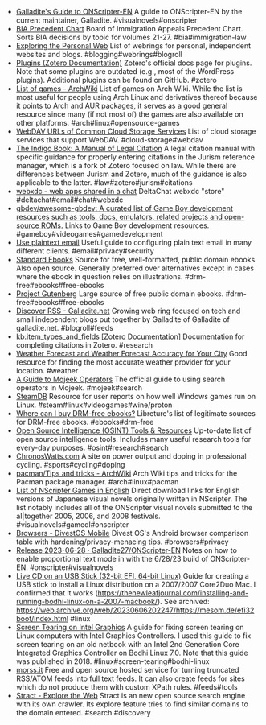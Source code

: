 - [Galladite's Guide to ONScripter-EN](https://galladite.net/~galladite/nscripter/guide/guidepages/index.html) A guide to ONScripter-EN by the current maintainer, Galladite. #visualnovels#onscripter
- [BIA Precedent Chart](https://www.justice.gov/eoir/bia-precedent-chart) Board of Immigration Appeals Precedent Chart. Sorts BIA decisions by topic for volumes 21-27. #bia#immigration-law
- [Exploring the Personal Web](https://foreverliketh.is/blog/exploring-the-personal-web/) List of webrings for personal, independent websites and blogs. #blogging#webrings#blogroll
- [Plugins (Zotero Documentation)](https://www.zotero.org/support/plugins) Zotero's official docs page for plugins. Note that some plugins are outdated (e.g., most of the WordPress plugins). Additional plugins can be found on GitHub. #zotero
- [List of games - ArchWiki](https://wiki.archlinux.org/title/List_of_games) List of games on Arch Wiki. While the list is most useful for people using Arch Linux and derivatives thereof because it points to Arch and AUR packages, it serves as a good general resource since many (if not most of) the games are also available on other platforms. #arch#linux#opensource-games
- [WebDAV URLs of Common Cloud Storage Services](https://community.cryptomator.org/t/webdav-urls-of-common-cloud-storage-services/75) List of cloud storage services that support WebDAV. #cloud-storage#webdav
- [The Indigo Book: A Manual of Legal Citation](https://juris-m.github.io/indigobook/) A legal citation manual with specific guidance for properly entering citations in the Jurism reference manager, which is a fork of Zotero focused on law. While there are differences between Jurism and Zotero, much of the guidance is also applicable to the latter. #law#zotero#jurism#citations
- [webxdc - web apps shared in a chat](https://webxdc.org/) DeltaChat webxdc "store" #deltachat#email#chat#webxdc
- [gbdev/awesome-gbdev: A curated list of Game Boy development resources such as tools, docs, emulators, related projects and open-source ROMs.](https://github.com/gbdev/awesome-gbdev) Links to Game Boy development resources. #gameboy#videogames#gamedevelopment
- [Use plaintext email](https://useplaintext.email/) Useful guide to configuring plain text email in many different clients. #email#privacy#security
- [Standard Ebooks](https://standardebooks.org/) Source for free, well-formatted, public domain ebooks. Also open source. Generally preferred over alternatives except in cases where the ebook in question relies on illustrations. #drm-free#ebooks#free-ebooks
- [Project Gutenberg](https://www.gutenberg.org/) Large source of free public domain ebooks. #drm-free#ebooks#free-ebooks
- [Discover RSS - Galladite.net](https://galladite.net/~galladite/discoverrss/) Growing web ring focused on tech and small independent blogs put together by Galladite of Galladite of galladite.net. #blogroll#feeds
- [kb:item_types_and_fields [Zotero Documentation]](https://www.zotero.org/support/kb/item_types_and_fields) Documentation for completing citations in Zotero. #research
- [Weather Forecast and Weather Forecast Accuracy for Your City](https://forecastadvisor.com/) Good resource for finding the most accurate weather provider for your location. #weather
- [A Guide to Mojeek Operators](https://blog.mojeek.com/2023/08/mojeek-operators-a-guide.html) The official guide to using search operators in Mojeek. #mojeek#search
- [SteamDB](https://steamdb.info/) Resource for user reports on how well Windows games run on Linux. #steam#linux#videogames#wine/proton
- [Where can I buy DRM-free ebooks?](https://libreture.com/bookshops/) Libreture's list of legitimate sources for DRM-free ebooks. #ebooks#drm-free
- [Open Source Intelligence (OSINT) Tools & Resources](https://osint.link/) Up-to-date list of open source intelligence tools. Includes many useful research tools for every-day purposes. #osint#research#search
- [ChronosWatts.com](https://www.chronoswatts.com/en) A site on power output and doping in professional cycling. #sports#cycling#doping
- [pacman/Tips and tricks - ArchWiki](https://wiki.archlinux.org/title/pacman/Tips_and_tricks) Arch Wiki tips and tricks for the Pacman package manager. #arch#linux#pacman
- [List of NScripter Games in English](https://kaisernet.org/onscripter/games.htm) Direct download links for English versions of Japanese visual novels originally written in NScripter. The list notably includes all of the ONScripter visual novels submitted to the al|together 2005, 2006, and 2008 festivals. #visualnovels#gamedl#onscripter
- [Browsers - DivestOS Mobile](https://divestos.org/pages/browsers) Divest OS's Android browser comparison table with hardening/privacy-menacing tips. #browsers#privacy
- [Release 2023-06-28 · Galladite27/ONScripter-EN](https://github.com/Galladite27/ONScripter-EN/releases/tag/2023-06-28) Notes on how to enable proportional text mode in with the 6/28/23 build of ONScripter-EN. #onscripter#visualnovels
- [Live CD on an USB Stick (32-bit EFI, 64-bit Linux)](https://mesom.de/efi32boot/index.html) Guide for creating a USB stick to install a Linux distribution on a 2007/2007 Core2Duo Mac. I confirmed that it works (https://thenewleafjournal.com/installing-and-running-bodhi-linux-on-a-2007-macbook/). See archived: https://web.archive.org/web/20230606202247/https://mesom.de/efi32boot/index.html #linux
- [Screen Tearing on Intel Graphics](https://web.archive.org/web/20230116115631/https://learnubuntumate.weebly.com/screen-tearing-on-intel-graphics.html#) A guide for fixing screen tearing on Linux computers with Intel Graphics Controllers. I used this guide to fix screen tearing on an old netbook with an Intel 2nd Generation Core Integrated Graphics Controller on Bodhi Linux 7.0. Note that this guide was published in 2018. #linux#screen-tearing#bodhi-linux
- [morss.it](https://morss.it/) Free and open source hosted service for turning truncated RSS/ATOM feeds into full text feeds. It can also create feeds for sites which do not produce them with custom XPath rules. #feeds#tools
- [Stract - Explore the Web](https://trystract.com/explore) Stract is an new open source search engine with its own crawler. Its explore feature tries to find similar domains to the domain entered. #search #discovery

